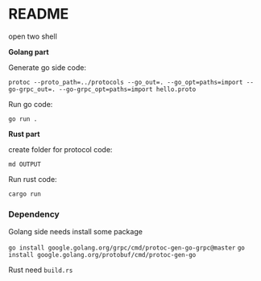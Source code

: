 # README #

open two shell

**Golang part**

Generate go side code:

`protoc --proto_path=../protocols --go_out=. --go_opt=paths=import --go-grpc_out=. --go-grpc_opt=paths=import hello.proto`

Run go code:

`go run .`

**Rust part**

create folder for protocol code:

`md OUTPUT`

Run rust code:

`cargo run`

### Dependency ###

Golang side needs install some package

`go install google.golang.org/grpc/cmd/protoc-gen-go-grpc@master`
`go install google.golang.org/protobuf/cmd/protoc-gen-go`

Rust need `build.rs`

